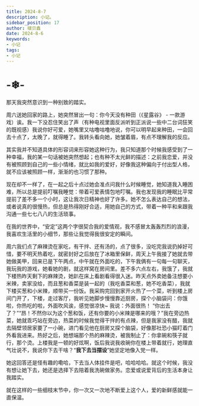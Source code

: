 ```yaml
---
title: 2024-8-7
description: 小记。
sidebar_position: 17
author: 啵贝鑫
date: 2024-8-6
keywords:
- 小记
tags: 
- 小记
---
```


# -❄-

那天我突然意识到一种别致的踏实。

周六送她回家的路上，她突然冒出一句：你今天没有种田（《星露谷》 - 一款游戏）诶。我一下没忍住笑出了声（有种电视里面反派听到正派说一些中二台词狂笑的既视感）我说你好可爱，她嘴里又咕噜咕噜地说，你可以明早起来种田，一会回去十点了，太晚了，就得睡了。我转头看向她，她皱着眉，有点不理解我的反应。
 
其实我并不知道具体的形容词来形容她这种行为，我只知道那个时候我感受到了一种幸福，我的某一句话被她突然想起；也有种不太光鲜的描述：之前我恋爱，并没有被照顾到自己的一些小情绪，就比如我的爱好，好像我这种偏向于付出型人格，就不应该被照顾一样，渐渐的也习惯了那种。

现在却不一样了，在一起之后十点过她会准点问我什么时候睡觉，她知道我入睡困难，所以总是提前叮嘱我睡觉：带着可爱表情包地叮嘱。我也发现我的睡眠比平常提前了差不多一个小时，这让我次日精神也好了许多。她不怎么表达自己的想法，或者说真的很慢热，但总是热得刚好合适，用她自己的方式，带着一种平和来跟我沟通一些七七八八的生活琐事。

在我的世界中，“安定”这两个字很契合我的爱情观，我不感冒太轰轰烈烈的浪漫，我喜欢生活里的小细节，那些让我觉得我很安定的瞬间。

周六我们点了麻辣烫在家吃，有干拌、还有汤的，点了很多，没吃完我说扔掉好可惜，要不明天热着吃，就密封好之后放在了冰箱里保鲜，周天上午我接了她就去带她做美甲，回来已是下午两点，中午就在外面吃的，下午我俩有一句每一句聊天，我玩我的游戏，她看她的剧，就这样窝在房间里。差不多六点左右，我饿了，我就下楼热昨天剩下的麻辣烫，她趴在床上看剧看得很入迷。昨天点外卖她备注想要小米辣，卖家没给，而且葱和香菜是装一起的（我吃香菜和葱，她不吃香菜），我就下楼买葱和小米辣，顺带买一份饭。我采购完回到家开火热了一个菜，听到楼上房间门开了，下楼，走过客厅，我听见她脚步慢慢靠近厨房，探个小脑袋问：你饿啦，你热吃的啦，外面吹风诶，感觉很凉快~   我说：外面很热！  “你出去了？”“昂！不然你以为这个葱和饭，还有你要的小米辣是哪来的哦？”我在旁边热菜，她就乖巧站在旁边，热菜的时候我觉得干拌的有点辣，但是我家没有醋，我就去隔壁领居家要了一小碗，进门看见他在厨房又探个脑袋，好像那社恐小猫盯着门外看我进来。热好之后，她想端那个热的麻辣烫，被我制止了：你拿碗和筷子就行，那个烫。上楼我是一顿的好炫啊，饭后我说我收碗你在楼上带着就行，她理直气壮说不，我说你下去干啥？“**我下去当摆设**”她坚定地像入党一样。

她这回答还是怪有趣的嘞哈，下去当人体挂件是吧，哈哈哈哈。就这个时候，我没有想让她下去，她还是选择下去陪着我洗碗做家务。恋爱或说爱背后的生活本身让我踏实。

就在这样的一些细枝末节中，你一次又一次地不断爱上这个人，爱的新鲜感就能一直保温。
